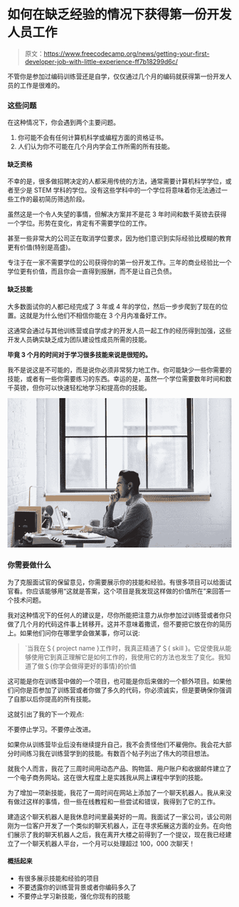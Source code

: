 # 如何在缺乏经验的情况下获得第一份开发人员工作

> 原文：<https://www.freecodecamp.org/news/getting-your-first-developer-job-with-little-experience-ff7b18299d6c/>

不管你是参加过编码训练营还是自学，仅仅通过几个月的编码就获得第一份开发人员的工作是很难的。

### 这些问题

在这种情况下，你会遇到两个主要问题。

1.  你可能不会有任何计算机科学或编程方面的资格证书。
2.  人们认为你不可能在几个月内学会工作所需的所有技能。

#### 缺乏资格

不幸的是，很多做招聘决定的人都采用传统的方法，通常需要计算机科学学位，或者至少是 STEM 学科的学位。没有这些学科中的一个学位将意味着你无法通过一些工作的最初简历筛选阶段。

虽然这是一个令人失望的事情，但解决方案并不是花 3 年时间和数千英镑去获得一个学位。形势在变化，肯定有不需要学位的工作。

甚至一些非常大的公司正在取消学位要求，因为他们意识到实际经验比模糊的教育更有价值(特别是高盛)。

专注于在一家不需要学位的公司获得你的第一份开发工作。三年的商业经验比一个学位更有价值，而且你会一直得到报酬，而不是让自己负债。

#### 缺乏技能

大多数面试你的人都已经完成了 3 年或 4 年的学位，然后一步步爬到了现在的位置。这就是为什么他们不相信你能在 3 个月内准备好工作。

这通常会通过与其他训练营或自学成才的开发人员一起工作的经历得到加强，这些开发人员确实缺乏成为团队建设性成员所需的技能。

**毕竟 3 个月的时间对于学习很多技能来说是很短的。**

我不是说这是不可能的，而是说你必须非常努力地工作。你可能缺少一些你需要的技能，或者有一些你需要练习的东西。幸运的是，虽然一个学位需要数年时间和数千英镑，但你可以快速轻松地学习和提高你的技能。

![R5x9ZI2VFXeUNYHNX-xSjs0QarhRuY06H5dN](img/9cfa9d1222923cc6bf77edf8402e4da2.png)

### 你需要做什么

为了克服面试官的保留意见，你需要展示你的技能和经验。有很多项目可以给面试官看。你应该能够用“这就是答案，这个项目是我发现这样做的价值所在”来回答一个技术问题。

我对这种情况下的任何人的建议是，尽你所能把注意力从你参加过训练营或者你只做了几个月的代码这件事上转移开。这并不意味着撒谎，但不要把它放在你的简历上。如果他们问你在哪里学会做某事，你可以说:

> `当我在＄{ project name }工作时，我真正精通了＄{ skill }。它促使我从能够使用它到真正理解它是如何工作的，我使用它的方法也发生了变化。我知道了做＄{你学会做得更好的事情}的价值

这可能是你在训练营中做的一个项目，也可能是你后来做的一个额外项目。如果他们问你是否参加了训练营或者你做了多久的代码，你必须诚实，但是要确保你强调了自那以后你提高的所有技能。

这就引出了我的下一个观点:

不要停止学习。不要停止改进。

如果你从训练营毕业后没有继续提升自己，我不会责怪他们不雇佣你。我会花大部分时间练习我在训练营学到的技能。有数百个帖子列出了伟大的项目想法。

就我个人而言，我花了三周时间用动态产品、购物篮、用户账户和收据邮件建立了一个电子商务网站。这在很大程度上是实践我从网上课程中学到的技能。

为了增加一项新技能，我花了一周时间在网站上添加了一个聊天机器人。我从来没有做过这样的事情，但一些在线教程和一些尝试和错误，我得到了它的工作。

建造这个聊天机器人是我休息时间里最美好的一周。我面试了一家公司，该公司刚刚为一位客户开发了一个类似的聊天机器人，正在寻求拓展这方面的业务。在向他们展示了我的聊天机器人之后，我在离开大楼之前得到了一个提议，现在我已经建立了一个聊天机器人平台，一个月可以处理超过 100，000 次聊天！

#### 概括起来

*   有很多展示技能和经验的项目
*   不要透露你的训练营背景或者你编码多久了
*   不要停止学习新技能，强化你现有的技能